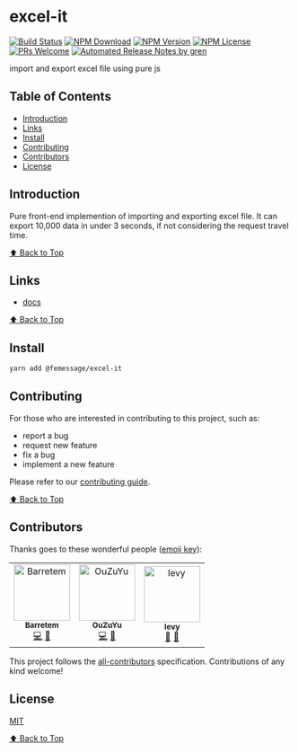 # excel-it

[![Build Status](https://badgen.net/travis/FEMessage/excel-it/master)](https://travis-ci.com/FEMessage/excel-it)
[![NPM Download](https://badgen.net/npm/dm/@femessage/excel-it)](https://www.npmjs.com/package/@femessage/excel-it)
[![NPM Version](https://badgen.net/npm/v/@femessage/excel-it)](https://www.npmjs.com/package/@femessage/excel-it)
[![NPM License](https://badgen.net/npm/license/@femessage/excel-it)](https://github.com/FEMessage/excel-it/blob/master/LICENSE)
[![PRs Welcome](https://img.shields.io/badge/PRs-welcome-brightgreen.svg)](https://github.com/FEMessage/excel-it/pulls)
[![Automated Release Notes by gren](https://img.shields.io/badge/%F0%9F%A4%96-release%20notes-00B2EE.svg)](https://github-tools.github.io/github-release-notes/)

import and export excel file using pure js

## Table of Contents

* [Introduction](#introduction)
* [Links](#links)
* [Install](#install)
* [Contributing](#contributing)
* [Contributors](#contributors)
* [License](#license)

## Introduction

Pure front-end implemention of importing and exporting excel file. It can export 10,000 data in under 3 seconds, if not considering the request travel time.

[⬆ Back to Top](#table-of-contents)

## Links

* [docs](https://FEMessage.github.io/excel-it/)

[⬆ Back to Top](#table-of-contents)

## Install

```sh
yarn add @femessage/excel-it
```

## Contributing

For those who are interested in contributing to this project, such as:

* report a bug
* request new feature
* fix a bug
* implement a new feature

Please refer to our [contributing guide](https://github.com/FEMessage/.github/blob/master/CONTRIBUTING.md).

[⬆ Back to Top](#table-of-contents)

## Contributors

Thanks goes to these wonderful people ([emoji key](https://allcontributors.org/docs/en/emoji-key)):

<!-- ALL-CONTRIBUTORS-LIST:START - Do not remove or modify this section -->

<!-- prettier-ignore -->
<table><tr><td align="center"><a href="https://github.com/Barretem"><img src="https://avatars2.githubusercontent.com/u/47966933?v=4" width="100px;" alt="Barretem"/><br /><sub><b>Barretem</b></sub></a><br /><a href="https://github.com/FEMessage/excel-it/commits?author=Barretem" title="Code">💻</a> <a href="https://github.com/FEMessage/excel-it/commits?author=Barretem" title="Documentation">📖</a></td><td align="center"><a href="http://67.216.223.155/resume/"><img src="https://avatars3.githubusercontent.com/u/26338853?v=4" width="100px;" alt="OuZuYu"/><br /><sub><b>OuZuYu</b></sub></a><br /><a href="https://github.com/FEMessage/excel-it/commits?author=OuZuYu" title="Code">💻</a> <a href="https://github.com/FEMessage/excel-it/commits?author=OuZuYu" title="Documentation">📖</a></td><td align="center"><a href="http://levy.work"><img src="https://avatars3.githubusercontent.com/u/9384365?v=4" width="100px;" alt="levy"/><br /><sub><b>levy</b></sub></a><br /><a href="#review-levy9527" title="Reviewed Pull Requests">👀</a> <a href="#ideas-levy9527" title="Ideas, Planning, & Feedback">🤔</a></td></tr></table>

<!-- ALL-CONTRIBUTORS-LIST:END -->

This project follows the [all-contributors](https://github.com/all-contributors/all-contributors) specification. Contributions of any kind welcome!

## License

[MIT](./LICENSE)

[⬆ Back to Top](#table-of-contents)
